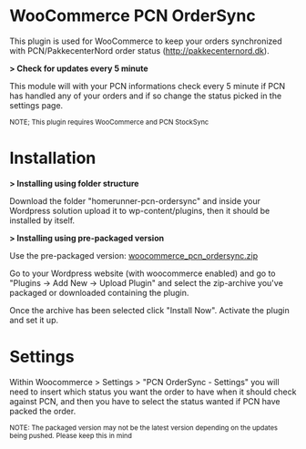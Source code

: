 WooCommerce PCN OrderSync
==========================

This plugin is used for WooCommerce to keep your orders synchronized with PCN/PakkecenterNord order status (http://pakkecenternord.dk). 

**> Check for updates every 5 minute**

This module will with your PCN informations check every 5 minute if PCN has handled any of your orders and if so change the status picked in the settings page.

<small>NOTE; This plugin requires WooCommerce and PCN StockSync</small>

# Installation

**> Installing using folder structure**

Download the folder "homerunner-pcn-ordersync" and inside your Wordpress solution upload it to wp-content/plugins, then it should be installed by itself.

**> Installing using pre-packaged version**

Use the pre-packaged version: [woocommerce_pcn_ordersync.zip](https://github.com/Homerunner-com/woocommerce-pcn-ordersync/raw/master/woocommerce-pcn-ordersync.zip)

Go to your Wordpress website (with woocommerce enabled) and go to "Plugins -> Add New -> Upload Plugin" and select the zip-archive you've packaged or downloaded containing the plugin.

Once the archive has been selected click "Install Now". Activate the plugin and set it up.

# Settings

Within Woocommerce > Settings > "PCN OrderSync - Settings" you will need to insert which status you want the order to have when it should check against PCN, and then you have to select the status wanted if PCN have packed the order.

<small>NOTE: The packaged version may not be the latest version depending on the updates being pushed. Please keep this in mind</small>
